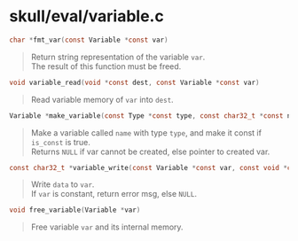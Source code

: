 # skull/eval/variable.c

```c
char *fmt_var(const Variable *const var)
```

> Return string representation of the variable `var`.
> \
> The result of this function must be freed.

```c
void variable_read(void *const dest, const Variable *const var)
```

> Read variable memory of `var` into `dest`.

```c
Variable *make_variable(const Type *const type, const char32_t *const name, bool is_const)
```

> Make a variable called `name` with type `type`, and make it const if `is_const` is true.
> \
> Returns `NULL` if var cannot be created, else pointer to created var.

```c
const char32_t *variable_write(const Variable *const var, const void *const data)
```

> Write `data` to `var`.
> \
> If `var` is constant, return error msg, else `NULL`.

```c
void free_variable(Variable *var)
```

> Free variable `var` and its internal memory.


